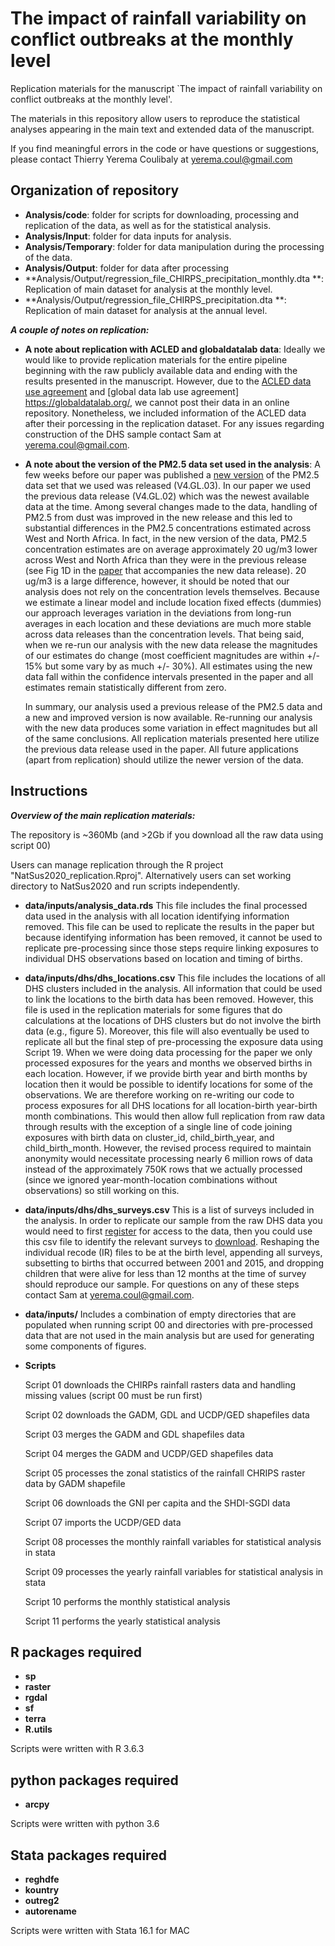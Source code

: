 # The impact of rainfall variability on conflict outbreaks at the monthly level

Replication materials for the manuscript `The impact of rainfall variability on conflict outbreaks at the monthly level'.

The materials in this repository allow users to reproduce the statistical analyses appearing in the main text and extended data of the manuscript.

If you find meaningful errors in the code or have questions or suggestions, please contact Thierry Yerema Coulibaly at yerema.coul@gmail.com


## Organization of repository

* **Analysis/code**: folder for scripts for downloading, processing and replication of the data, as well as for the statistical analysis.
* **Analysis/Input**: folder for data inputs for analysis.
* **Analysis/Temporary**: folder for data manipulation during the processing of the data.
* **Analysis/Output**: folder for data after processing
* **Analysis/Output/regression_file_CHIRPS_precipitation_monthly.dta **: Replication of main dataset for analysis at the monthly level.
* **Analysis/Output/regression_file_CHIRPS_precipitation.dta **: Replication of main dataset for analysis at the annual level.


***A couple of notes on replication:***


* **A note about replication with ACLED and globaldatalab data**: Ideally we would like to provide replication materials for the entire pipeline beginning with the raw publicly available data and ending with the results presented in the manuscript. However, due to the [ACLED data use agreement](https://acleddata.com/data-export-tool/) and [global data lab use agreement] https://globaldatalab.org/, we cannot post their data in an online repository. Nonetheless, we included information of the ACLED data after their porcessing in the replication dataset. For any issues regarding construction of the DHS sample contact Sam at yerema.coul@gmail.com. 

* **A note about the version of the PM2.5 data set used in the analysis**: A few weeks before our paper was published a [new version](http://fizz.phys.dal.ca/~atmos/martin/?page_id=140#V4.GL.03) of the PM2.5 data set that we used was released (V4.GL.03). In our paper we used the previous data release (V4.GL.02) which was the newest available data at the time. Among several changes made to the data, handling of PM2.5 from dust was improved in the new release and this led to substantial differences in the PM2.5 concentrations estimated across West and North Africa. In fact, in the new version of the data, PM2.5 concentration estimates are on average approximately 20 ug/m3 lower across West and North Africa than they were in the previous release (see Fig 1D in the [paper](https://pubs.acs.org/doi/full/10.1021/acs.est.0c01764) that accompanies the new data release). 20 ug/m3 is a large difference, however, it should be noted that our analysis does not rely on the concentration levels themselves. Because we estimate a linear model and include location fixed effects (dummies) our approach leverages variation in the deviations from long-run averages in each location and these deviations are much more stable across data releases than the concentration levels. That being said, when we re-run our analysis with the new data release the magnitudes of our estimates do change (most coefficient magnitudes are within +/- 15% but some vary by as much +/- 30%). All estimates using the new data fall within the confidence intervals presented in the paper and all estimates remain statistically different from zero.  
    
    In summary, our analysis used a previous release of the PM2.5 data and a new and improved version is now available. Re-running our analysis with the new data produces some variation in effect magnitudes but all of the same conclusions. All replication materials presented here utilize the previous data release used in the paper. All future applications (apart from replication) should utilize the newer version of the data.

## Instructions

***Overview of the main replication materials:***

The repository is ~360Mb (and >2Gb if you download all the raw data using script 00)

Users can manage replication through the R project "NatSus2020_replication.Rproj". Alternatively users can set working directory to NatSus2020 and run scripts independently.

* **data/inputs/analysis_data.rds** This file includes the final processed data used in the analysis with all location identifying information removed. This file can be used to replicate the results in the paper but because identifying information has been removed, it cannot be used to replicate pre-processing since those steps require linking exposures to individual DHS observations based on location and timing of births.

* **data/inputs/dhs/dhs_locations.csv** This file includes the locations of all DHS clusters included in the analysis. All information that could be used to link the locations to the birth data has been removed. However, this file is used in the replication materials for some figures that do calculations at the locations of DHS clusters but do not involve the birth data (e.g., figure 5). Moreover, this file will also eventually be used to replicate all but the final step of pre-processing the exposure data using Script 19. When we were doing data processing for the paper we only processed exposures for the years and months we observed births in each location. However, if we provide birth year and birth months by location then it would be possible to identify locations for some of the observations. We are therefore working on re-writing our code to process exposures for all DHS locations for all location-birth year-birth month combinations. This would then allow full replication from raw data through results with the exception of a single line of code joining exposures with birth data on cluster_id, child_birth_year, and child_birth_month. However, the revised process required to maintain anonymity would necessitate processing nearly 6 million rows of data instead of the approximately 750K rows that we actually processed (since we ignored year-month-location combinations without observations) so still working on this.

* **data/inputs/dhs/dhs_surveys.csv** This is a list of surveys included in the analysis. In order to replicate our sample from the raw DHS data you would need to first [register](https://dhsprogram.com/data/new-user-registration.cfm) for access to the data, then you could use this csv file to identify the relevant surveys to [download](https://dhsprogram.com/data/available-datasets.cfm). Reshaping the individual recode (IR) files to be at the birth level, appending all surveys, subsetting to births that occurred between 2001 and 2015, and dropping children that were alive for less than 12 months at the time of survey should reproduce our sample. For questions on any of these steps contact Sam at yerema.coul@gmail.com.

* **data/inputs/** Includes a combination of empty directories that are populated when running script 00 and directories with pre-processed data that are not used in the main analysis but are used for generating some components of figures.

* **Scripts**

    Script 01 downloads the CHIRPs rainfall rasters data and handling missing values (script 00 must be run first)

    Script 02 downloads the GADM, GDL and UCDP/GED shapefiles data

    Script 03 merges the GADM and GDL shapefiles data

    Script 04 merges the GADM and UCDP/GED shapefiles data

    Script 05 processes the zonal statistics of the rainfall CHRIPS raster data by GADM shapefile

    Script 06 downloads the GNI per capita and the SHDI-SGDI data

    Script 07 imports the UCDP/GED data

    Script 08 processes the monthly rainfall variables for statistical analysis in stata

    Script 09 processes the yearly rainfall variables for statistical analysis in stata

    Script 10 performs the monthly statistical analysis

    Script 11 performs the yearly statistical analysis


## R packages required

* **sp**
* **raster**
* **rgdal**
* **sf**
* **terra**
* **R.utils**

Scripts were written with R 3.6.3

## python packages required

* **arcpy**

Scripts were written with python 3.6

## Stata packages required

* **reghdfe**
* **kountry**
* **outreg2**
* **autorename**

Scripts were written with Stata 16.1 for MAC

